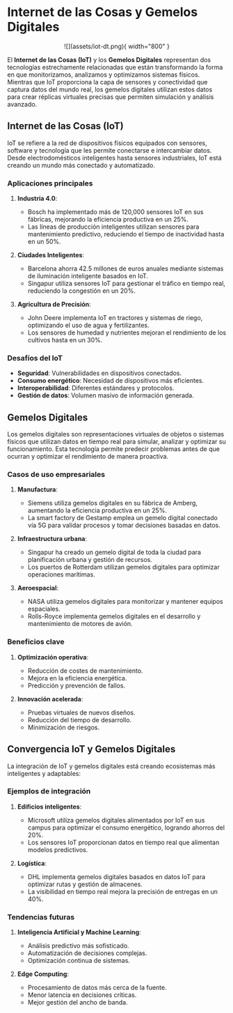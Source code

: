 # Internet de las Cosas y Gemelos Digitales

<center>
![](assets/iot-dt.png){ width="800" }
</center>

El **Internet de las Cosas (IoT)** y los **Gemelos Digitales** representan dos tecnologías estrechamente relacionadas que están transformando la forma en que monitorizamos, analizamos y optimizamos sistemas físicos. Mientras que IoT proporciona la capa de sensores y conectividad que captura datos del mundo real, los gemelos digitales utilizan estos datos para crear réplicas virtuales precisas que permiten simulación y análisis avanzado.

## Internet de las Cosas (IoT)

IoT se refiere a la red de dispositivos físicos equipados con sensores, software y tecnología que les permite conectarse e intercambiar datos. Desde electrodomésticos inteligentes hasta sensores industriales, IoT está creando un mundo más conectado y automatizado.

### Aplicaciones principales

1. **Industria 4.0**:
   - Bosch ha implementado más de 120,000 sensores IoT en sus fábricas, mejorando la eficiencia productiva en un 25%.
   - Las líneas de producción inteligentes utilizan sensores para mantenimiento predictivo, reduciendo el tiempo de inactividad hasta en un 50%.

2. **Ciudades Inteligentes**:
   - Barcelona ahorra 42.5 millones de euros anuales mediante sistemas de iluminación inteligente basados en IoT.
   - Singapur utiliza sensores IoT para gestionar el tráfico en tiempo real, reduciendo la congestión en un 20%.

3. **Agricultura de Precisión**:
   - John Deere implementa IoT en tractores y sistemas de riego, optimizando el uso de agua y fertilizantes.
   - Los sensores de humedad y nutrientes mejoran el rendimiento de los cultivos hasta en un 30%.

### Desafíos del IoT

- **Seguridad**: Vulnerabilidades en dispositivos conectados.
- **Consumo energético**: Necesidad de dispositivos más eficientes.
- **Interoperabilidad**: Diferentes estándares y protocolos.
- **Gestión de datos**: Volumen masivo de información generada.

## Gemelos Digitales

Los gemelos digitales son representaciones virtuales de objetos o sistemas físicos que utilizan datos en tiempo real para simular, analizar y optimizar su funcionamiento. Esta tecnología permite predecir problemas antes de que ocurran y optimizar el rendimiento de manera proactiva.

### Casos de uso empresariales

1. **Manufactura**:
   - Siemens utiliza gemelos digitales en su fábrica de Amberg, aumentando la eficiencia productiva en un 25%.
   - La smart factory de Gestamp emplea un gemelo digital conectado vía 5G para validar procesos y tomar decisiones basadas en datos.

2. **Infraestructura urbana**:
   - Singapur ha creado un gemelo digital de toda la ciudad para planificación urbana y gestión de recursos.
   - Los puertos de Rotterdam utilizan gemelos digitales para optimizar operaciones marítimas.

3. **Aeroespacial**:
   - NASA utiliza gemelos digitales para monitorizar y mantener equipos espaciales.
   - Rolls-Royce implementa gemelos digitales en el desarrollo y mantenimiento de motores de avión.

### Beneficios clave

1. **Optimización operativa**:
   - Reducción de costes de mantenimiento.
   - Mejora en la eficiencia energética.
   - Predicción y prevención de fallos.

2. **Innovación acelerada**:
   - Pruebas virtuales de nuevos diseños.
   - Reducción del tiempo de desarrollo.
   - Minimización de riesgos.

## Convergencia IoT y Gemelos Digitales

La integración de IoT y gemelos digitales está creando ecosistemas más inteligentes y adaptables:

### Ejemplos de integración

1. **Edificios inteligentes**:
   - Microsoft utiliza gemelos digitales alimentados por IoT en sus campus para optimizar el consumo energético, logrando ahorros del 20%.
   - Los sensores IoT proporcionan datos en tiempo real que alimentan modelos predictivos.

2. **Logística**:
   - DHL implementa gemelos digitales basados en datos IoT para optimizar rutas y gestión de almacenes.
   - La visibilidad en tiempo real mejora la precisión de entregas en un 40%.

### Tendencias futuras

1. **Inteligencia Artificial y Machine Learning**:
   - Análisis predictivo más sofisticado.
   - Automatización de decisiones complejas.
   - Optimización continua de sistemas.

2. **Edge Computing**:
   - Procesamiento de datos más cerca de la fuente.
   - Menor latencia en decisiones críticas.
   - Mejor gestión del ancho de banda.